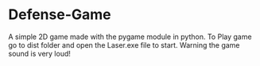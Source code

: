 # Defense-Game
A simple 2D game made with the pygame module in python.
To Play game go to dist folder and open the Laser.exe file to start.
Warning the game sound is very loud!
